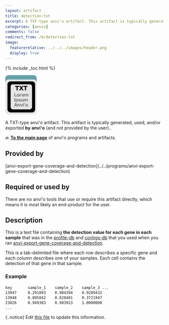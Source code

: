 ```yaml
---
layout: artifact
title: detection-txt
excerpt: A TXT-type anvi'o artifact. This artifact is typically generated, used, and/or exported by anvi'o (and not provided by the user)..
categories: [anvio]
comments: false
redirect_from: /8/detection-txt
image:
  featurerelative: ../../../images/header.png
  display: true
---
```



{% include _toc.html %}


<img src="../../images/icons/TXT.png" alt="TXT" style="width:100px; border:none" />

A TXT-type anvi'o artifact. This artifact is typically generated, used, and/or exported **by anvi'o** (and not provided by the user)..

🔙 **[To the main page](../../)** of anvi'o programs and artifacts.

## Provided by


<p style="text-align: left" markdown="1"><span class="artifact-p">[anvi-export-gene-coverage-and-detection](../../programs/anvi-export-gene-coverage-and-detection)</span></p>


## Required or used by


There are no anvi'o tools that use or require this artifact directly, which means it is most likely an end-product for the user.


## Description

This is a text file containing **the detection value for each gene in each sample** that was in the <span class="artifact-n">[profile-db](/help/8/artifacts/profile-db)</span> and <span class="artifact-n">[contigs-db](/help/8/artifacts/contigs-db)</span> that you used when you ran  <span class="artifact-p">[anvi-export-gene-coverage-and-detection](/help/8/programs/anvi-export-gene-coverage-and-detection)</span>. 

This is a tab-delimited file where each row describes a specific gene and each column describes one of your samples. Each cell contains the detection of that gene in that sample. 

### Example

    key       sample_1    sample_2    sample_3 ...
    13947     0.291093    0.984394    0.9289432         
    13948     0.895842    0.828481    0.3721947
    23026     0.949383    0.983923    1.0000000
    ...






{:.notice}
Edit [this file](https://github.com/merenlab/anvio/tree/master/anvio/docs/artifacts/detection-txt.md) to update this information.

